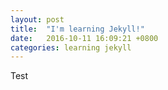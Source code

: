 ```yaml
---
layout: post
title:  "I'm learning Jekyll!"
date:   2016-10-11 16:09:21 +0800
categories: learning jekyll
---
```


<p>Test</p>